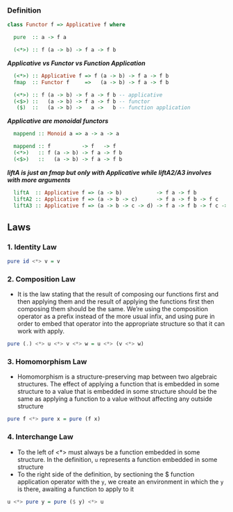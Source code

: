 ### Definition
```haskell
class Functor f => Applicative f where

  pure  :: a -> f a

  (<*>) :: f (a -> b) -> f a -> f b
```

***Applicative vs Functor vs Function Application***
```haskell
  (<*>) :: Applicative f => f (a -> b) -> f a -> f b
  fmap  :: Functor f     =>   (a -> b) -> f a -> f b

  (<*>) :: f (a -> b) -> f a -> f b -- applicative
  (<$>) ::   (a -> b) -> f a -> f b -- functor
   ($)  ::   (a -> b) ->   a ->   b -- function application
```

***Applicative are monoidal functors***
```haskell
  mappend :: Monoid a => a -> a -> a

  mappend :: f          -> f   -> f 
  (<*>)   :: f (a -> b) -> f a -> f b
  (<$>)   ::   (a -> b) -> f a -> f b
```

***liftA is just an fmap but only with Applicative while liftA2/A3 involves with more arguments***
```haskell
  liftA  :: Applicative f => (a -> b)           -> f a -> f b
  liftA2 :: Applicative f => (a -> b -> c)      -> f a -> f b -> f c
  liftA3 :: Applicative f => (a -> b -> c -> d) -> f a -> f b -> f c -> f d
```

## Laws

### 1. Identity Law
```haskell
pure id <*> v = v
```

### 2. Composition Law
 - It is the law stating that the result of composing our functions first and then applying them and the result
   of applying the functions first then composing them should be the same. We’re using the composition operator
   as a prefix instead of the more usual infix, and using pure in order to embed that operator into the appropriate
   structure so that it can work with apply.

```haskell
pure (.) <*> u <*> v <*> w = u <*> (v <*> w)
```

### 3. Homomorphism Law
 - Homomorphism is a structure-preserving map between two algebraic structures. The effect of applying a function
   that is embedded in some structure to a value that is embedded in some structure should be the same as applying
   a function to a value without affecting any outside structure
   
```haskell
pure f <*> pure x = pure (f x)
```

### 4. Interchange Law
 - To the left of <*> must always be a function embedded in some structure. In the definition, `u` represents
   a function embedded in some structure
 - To the right side of the definition, by sectioning the $ function application operator with the `y`,
   we create an environment in which the `y` is there, awaiting a function to apply to it
      
```haskell
u <*> pure y = pure ($ y) <*> u
```

